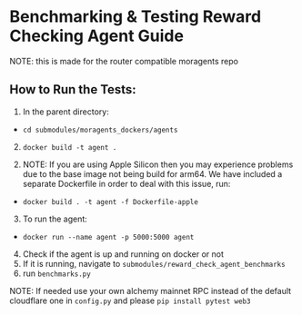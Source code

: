 # Benchmarking & Testing Reward Checking Agent Guide

NOTE: this is made for the router compatible moragents repo

## How to Run the Tests:
1) In the parent directory:
- ```cd submodules/moragents_dockers/agents```

2) ```docker build -t agent .```

2. NOTE:  If you are using Apple Silicon then you may experience problems due to the base image not being build for arm64. We have included a separate Dockerfile in order to deal with this issue, run:

- ```docker build . -t agent -f Dockerfile-apple```

3) To run the agent:

- ```docker run --name agent -p 5000:5000 agent```

4) Check if the agent is up and running on docker or not
5) If it is running, navigate to `submodules/reward_check_agent_benchmarks`
6) run `benchmarks.py`

NOTE: If needed use your own alchemy mainnet RPC instead of the default cloudflare one in `config.py` and please `pip install pytest web3`

